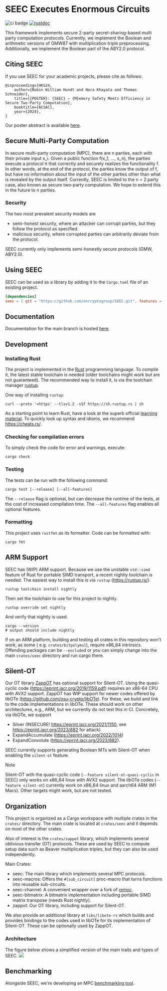 # SEEC Executes Enormous Circuits

![ci badge](https://github.com/encryptogroup/SEEC/actions/workflows/push.yml/badge.svg?branch=main) [![rustdoc](https://github.com/encryptogroup/SEEC/actions/workflows/rustdoc.yml/badge.svg)](https://encryptogroup.github.io/SEEC/seec/)

This framework implements secure 2-party secret-sharing-based multi party computation protocols. Currently, we implement
the Boolean and arithmetic versions of GMW87 with multiplication triple preprocessing. Additionally, we implement the
Boolean part of the ABY2.0 protocol. 

## Citing SEEC
If you use SEEC for your academic projects, please cite as follows:
```
@inproceedings{HKS24,
    author={Robin William Hundt and Nora Khayata and Thomas Schneider},
    title={{POSTER}: {SEEC} — {M}emory Safety Meets Efficiency in Secure Two-Party Computation},
    booktitle={ACSAC},
    year={2024},
}
```
Our poster abstract is available [here](https://encrypto.de/papers/HKS24Poster.pdf).

## Secure Multi-Party Computation

In secure multi-party computation (MPC), there are n parties, each with their private input x_i. Given a public function
f(x_1, ..., x_n), the parties execute a protocol π that correctly and securely realizes the functionality f. In other
words, at the end of the protocol, the parties know the output of f, but have no information about the input of the
other parties other than what is revealed by the output itself. Currently, SEEC is limited to the n = 2 party case, also
known as secure two-party computation. We hope to extend this in the future to n parties.

### Security

The two most prevalent security models are

- semi-honest security, where an attacker can corrupt parties, but they follow the protocol as specified.
- malicious security, where corrupted parties can arbitrarily deviate from the protocol.

SEEC currently only implements semi-honestly secure protocols (GMW, ABY2.0).

## Using SEEC

SEEC can be used as a library by adding it to the `Cargo.toml` file of an existing project.

```toml
[dependencies]
seec = { git = "https://github.com/encryptogroup/SEEC.git", features = ["..."] }
```

## Documentation

Documentation for the main branch is hosted [here](https://encryptogroup.github.io/SEEC/seec/).

## Development

### Installing Rust

The project is implemented in the [Rust](https://www.rust-lang.org/) programming language. To compile it, the latest
stable toolchain is needed (older toolchains might work but are not guaranteed). The recommended way to install it, is
via the toolchain manager [rustup](https://rustup.rs/).

One way of installing `rustup`:

```shell
curl --proto '=https' --tlsv1.2 -sSf https://sh.rustup.rs | sh
```

As a starting point to learn Rust, have a look at the superb
official [learning material](https://www.rust-lang.org/learn). To quickly look up syntax and idioms, we
recommend https://cheats.rs/.

### Checking for compilation errors

To simply check the code for error and warnings, execute:

```shell
cargo check
```

### Testing

The tests can be run with the following command:

```shell
cargo test [--release] [--all-features]
```

The `--release` flag is optional, but can decrease the runtime of the tests, at the cost of increased compilation time.
The `--all-features` flag enables all optional features.

### Formatting

This project uses `rustfmt` as its formatter. Code can be formatted with:

```shell
cargo fmt
```

## ARM Support

SEEC has (WIP) ARM support. Because we use the unstable `std::simd` feature of Rust for portable SIMD transport, a
recent nightly toolchain is needed. The easiest way to install this is via `rustup` (https://rustup.rs/).

```shell
rustup toolchain install nightly
```

Then set the toolchain to use for this project to nightly.

```shell
rustup override set nightly
```

And verify that nightly is used.

```shell
cargo --version
# output should include nightly
```

If on an ARM platform, building and testing all crates in this repository won't work, as some (
e.g. `crates/bitpolymul`), require x86_64 intrinsics. Offending packages can be `--exclude`d or you can simply change
into the main `crates/seec` directory and run cargo there.

## Silent-OT

Our OT library [ZappOT](./crates/zappot) has optional support for Silent-OT.
Using the quasi-cyclic code (https://eprint.iacr.org/2019/1159.pdf) requires an x86-64 CPU with AVX2 support. ZappOT has
WIP support for newer codes offered by libOTe (https://github.com/osu-crypto/libOTe). For these, we build and link to
the code implementations in libOTe. These should work on other architectures, e.g., ARM, but we currently do not test
this in CI.
Concretely, via libOTe, we support

- Silver (INSECURE! https://eprint.iacr.org/2021/1150, see https://eprint.iacr.org/2023/882 for attack)
- ExpandAccumulate (https://eprint.iacr.org/2022/1014)
- ExpandConvolute (https://eprint.iacr.org/2023/882).

SEEC currently supports generating Boolean MTs with Silent-OT when enabling the `silent-ot` feature.

> [!NOTE]  
> Silent-OT with the quasi-cyclic code (`--feature silent-ot-quasi-cyclic` in SEEC) only works on x86_64 linux with AVX2
> support. The libOTe codes (`--feature silent-ot`) currently work on x86_64 linux and aarch64 ARM (M1 Macs). Other
> targets might work, but are not tested.

## Organization

This project is organized as a Cargo workspace with multiple crates in the `crates/` directory. The main crate is
located at `crates/seec` and it depends on most of the other crates.

Also of interest is the `crates/zappot` library, which implements several oblivious transfer (OT) protocols. These are
used by SEEC to compute setup data such as Beaver multiplication triples, but they can also be used independently.

Main Crates:

- seec: The main library which implements several MPC protocols.
- seec-macros: Offers the `#[sub_circuit]` proc-macro that turns functions into reusable sub-circuits.
- seec-channel: A convenient wrapper over a fork of [remoc](https://github.com/ENQT-GmbH/remoc).
- seec-bitmatrix: A bitmatrix implementation including portable SIMD matrix transpose (needs Rust nightly).
- zappot: Our OT library, including support for Silent-OT.

We also provide an additional library at `libs/libote-rs` which builds and provides bindings to the codes used in libOTe
for its implementation of Silent-OT. These can be optionally used by ZappOT.

### Architecture

The figure below shows a simplified version of the main traits and types of SEEC.
![](figures/architecture.svg)

## Benchmarking

Alongside SEEC, we're developing an MPC [benchmarking tool](https://github.com/encryptogroup/mpc-bench).
